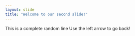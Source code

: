 ```yaml
---
layout: slide
title: "Welcome to our second slide!"
---
```

This is a complete random line
Use the left arrow to go back!
